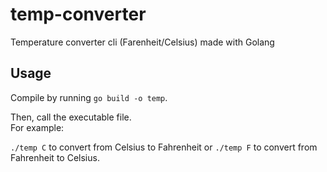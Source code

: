 # temp-converter

Temperature converter cli (Farenheit/Celsius) made with Golang

## Usage

Compile by running `go build -o temp`.

Then, call the executable file. <br>
For example:

`./temp C` to convert from Celsius to Fahrenheit or `./temp F` to convert from Fahrenheit to Celsius.
